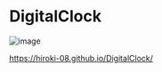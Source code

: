 # DigitalClock

![image](https://github.com/Hiroki-08/DigitalClock/assets/87252412/a385aaa4-fee1-47a5-b4f8-90507ea72529)

https://hiroki-08.github.io/DigitalClock/
